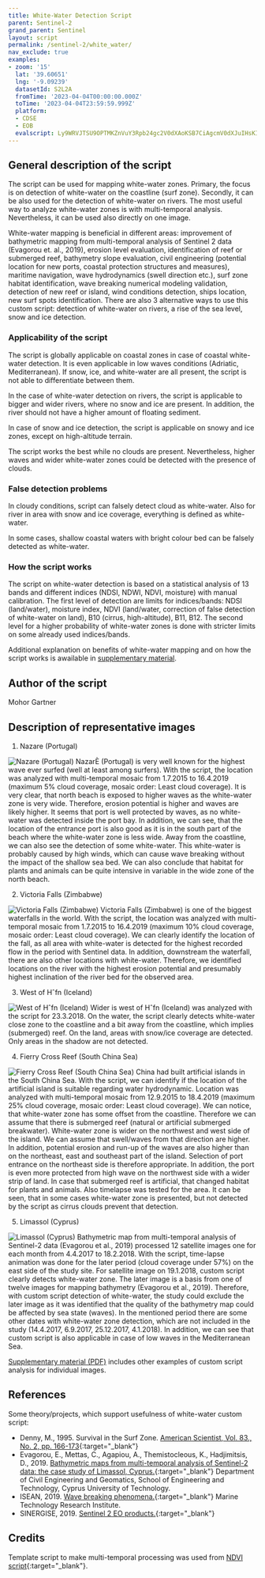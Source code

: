 ```yaml
---
title: White-Water Detection Script
parent: Sentinel-2
grand_parent: Sentinel
layout: script
permalink: /sentinel-2/white_water/
nav_exclude: true
examples:
- zoom: '15'
  lat: '39.60651'
  lng: '-9.09239'
  datasetId: S2L2A
  fromTime: '2023-04-04T00:00:00.000Z'
  toTime: '2023-04-04T23:59:59.999Z'
  platform:
  - CDSE
  - EOB
  evalscript: Ly9WRVJTSU9OPTMKZnVuY3Rpb24gc2V0dXAoKSB7CiAgcmV0dXJuIHsKICAgIGlucHV0OiBbIkIwMSIsIkIwMiIsIkIwMyIsICJkYXRhTWFzayJdLAogICAgb3V0cHV0OiB7IGJhbmRzOiA0IH0KICB9Owp9CgpmdW5jdGlvbiBldmFsdWF0ZVBpeGVsKHNhbXBsZSkgewogIAogIHJldHVybiBbMi41ICogc2FtcGxlLkIwMSwgMi41ICogc2FtcGxlLkIwMiwgMi41ICogc2FtcGxlLkIwMywgc2FtcGxlLmRhdGFNYXNrXTsKfQ==
---
```


## General description of the script

The script can be used for mapping white-water zones. Primary, the focus is on detection of white-water on the coastline (surf zone). Secondly, it can be also used for the detection of white-water on rivers. The most useful way to analyze white-water zones is with multi-temporal analysis. Nevertheless, it can be used also directly on one image.

White-water mapping is beneficial in different areas: improvement of bathymetric mapping from multi-temporal analysis of Sentinel 2 data (Evagorou et. al., 2019), erosion level evaluation, identification of reef or submerged reef, bathymetry slope evaluation, civil engineering (potential location for new ports, coastal protection structures and measures), maritime navigation, wave hydrodynamics (swell direction etc.), surf zone habitat identification, wave breaking numerical modeling validation, detection of new reef or island, wind conditions detection, ships location, new surf spots identification. There are also 3 alternative ways to use this custom script: detection of white-water on rivers, a rise of the sea level, snow and ice detection.

### Applicability of the script

The script is globally applicable on coastal zones in case of coastal white-water detection. It is even applicable in low waves conditions (Adriatic, Mediterranean). If snow, ice, and white-water are all present, the script is not able to differentiate between them. 

In the case of white-water detection on rivers, the script is applicable to bigger and wider rivers, where no snow and ice are present. In addition, the river should not have a higher amount of floating sediment.

In case of snow and ice detection, the script is applicable on snowy and ice zones, except on high-altitude terrain.

The script works the best while no clouds are present. Nevertheless, higher waves and wider white-water zones could be detected with the presence of clouds.

### False detection problems

In cloudy conditions, script can falsely detect cloud as white-water. Also for river in area with snow and ice coverage, everything is defined as white-water.

In some cases, shallow coastal waters with bright colour bed can be falsely detected as white-water.

### How the script works

The script on white-water detection is based on a statistical analysis of 13 bands and different indices (NDSI, NDWI, NDVI, moisture) with manual calibration. The first level of detection are limits for indices/bands: NDSI (land/water), moisture index, NDVI (land/water, correction of false detection of white-water on land), B10 (cirrus, high-altitude), B11, B12. The second level for a higher probability of white-water zones is done with stricter limits on some already used indices/bands.

Additional explanation on benefits of white-water mapping and on how the script works is awailable in [supplementary material](supplementary_material.pdf).

## Author of the script

Mohor Gartner

## Description of representative images

1. Nazare (Portugal)

![Nazare (Portugal)](fig/01_nazare_mt.png)
NazarÈ (Portugal) is very well known for the highest wave ever surfed (well at least among surfers). With the script, the location was analyzed with multi-temporal mosaic from 1.7.2015 to 16.4.2019 (maximum 5% cloud coverage, mosaic order: Least cloud coverage). It is very clear, that north beach is exposed to higher waves as the white-water zone is very wide. Therefore, erosion potential is higher and waves are likely higher. It seems that port is well protected by waves, as no white-water was detected inside the port bay. In addition, we can see, that the location of the entrance port is also good as it is in the south part of the beach where the white-water zone is less wide. Away from the coastline, we can also see the detection of some white-water. This white-water is probably caused by high winds, which can cause wave breaking without the impact of the shallow sea bed. We can also conclude that habitat for plants and animals can be quite intensive in variable in the wide zone of the north beach.

2. Victoria Falls (Zimbabwe)

![Victoria Falls (Zimbabwe)](fig/02_victoria_falls_mt.png)
Victoria Falls (Zimbabwe) is one of the biggest waterfalls in the world. With the script, the location was analyzed with multi-temporal mosaic from 1.7.2015 to 16.4.2019 (maximum 10% cloud coverage, mosaic order: Least cloud coverage). We can clearly identify the location of the fall, as all area with white-water is detected for the highest recorded flow in the period with Sentinel data. In addition, downstream the waterfall, there are also other locations with white-water. Therefore, we identified locations on the river with the highest erosion potential and presumably highest inclination of the river bed for the observed area.

3. West of Hˆfn (Iceland)

![West of Hˆfn (Iceland)](fig/03_west_of_hofn_iceland.jpg)
Wider is west of Hˆfn (Iceland) was analyzed with the script for 23.3.2018. On the water, the script clearly detects white-water close zone to the coastline and a bit away from the coastline, which implies (submerged) reef. On the land, areas with snow/ice coverage are detected. Only areas in the shadow are not detected.

4. Fierry Cross Reef (South China Sea)

![Fierry Cross Reef (South China Sea)](fig/04_fiery_cross_reef_mt.png)
China had built artificial islands in the South China Sea. With the script, we can identify if the location of the artificial island is suitable regarding water hydrodynamic. Location was analyzed with multi-temporal mosaic from 12.9.2015 to 18.4.2019 (maximum 25% cloud coverage, mosaic order: Least cloud coverage). We can notice, that white-water zone has some offset from the coastline. Therefore we can assume that there is submerged reef (natural or artificial submerged breakwater). White-water zone is wider on the northwest and west side of the island. We can assume that swell/waves from that direction are higher. In addition, potential erosion and run-up of the waves are also higher than on the northeast, east and southeast part of the island. Selection of port entrance on the northeast side is therefore appropriate. In addition, the port is even more protected from high wave on the northwest side with a wider strip of land. In case that submerged reef is artificial, that changed habitat for plants and animals.
Also timelapse was tested for the area. It can be seen, that in some cases white-water zone is presented, but not detected by the script as cirrus clouds prevent that detection.

5. Limassol (Cyprus)

![Limassol (Cyprus)](fig/05_limassol_cyprus_timelapse.gif)
Bathymetric map from multi-temporal analysis of Sentinel-2 data (Evagorou et al., 2019) processed 12 satellite images one for each month from 4.4.2017 to 18.2.2018. With the script, time-lapse animation was done for the later period (cloud coverage under 57%) on the east side of the study site. For satellite image on 19.1.2018, custom script clearly detects white-water zone. The later image is a basis from one of twelve images for mapping bathymetry (Evagorou et al., 2019). Therefore, with custom script detection of white-water, the study could exclude the later image as it was identified that the quality of the bathymetry map could be affected by sea state (waves). In the mentioned period there are some other dates with white-water zone detection, which are not included in the study (14.4.2017, 6.9.2017, 25.12.2017, 4.1.2018). In addition, we can see that custom script is also applicable in case of low waves in the Mediterranean Sea.  

[Supplementary material (PDF)](supplementary_material.pdf) includes other examples of custom script analysis for individual images.

## References

Some theory/projects, which support usefulness of white-water custom script:
- Denny, M., 1995. Survival in the Surf Zone. [American Scientist, Vol. 83., No. 2, pp. 166-173](https://www.jstor.org/stable/29775404 ){:target="_blank"}
- Evagorou, E., Mettas, C., Agapiou, A., Themistocleous, K., Hadjimitsis, D., 2019. [Bathymetric maps from multi-temporal analysis of Sentinel-2 data: the case study of Limassol, Cyprus.](https://www.adv-geosci.net/45/397/2019/adgeo-45-397-2019.pdf){:target="_blank"} Department of Civil Engineering and Geomatics, School of Engineering and Technology, Cyprus University of Technology.
- ISEAN, 2019. [Wave breaking phenomena.](https://www.insean.cnr.it/content/wave-breaking-phenomena){:target="_blank"} Marine Technology Research Institute.
- SINERGISE, 2019. [Sentinel 2 EO products.](https://www.sentinel-hub.com/develop/documentation/eo_products/Sentinel2EOproducts){:target="_blank"}

## Credits

Template script to make multi-temporal processing was used from [NDVI script](https://github.com/sentinel-hub/custom-scripts/blob/master/sentinel-2/max_ndvi/script.js){:target="_blank"}.

